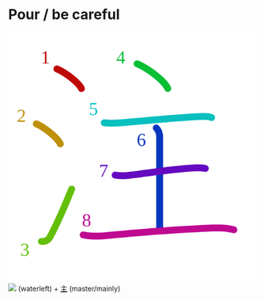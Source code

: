 # Pour / be careful
![注](../kanji-colorize/6ce8.svg)
![](http://www.kanjidamage.com/assets/radsmall/water-4770d222295684a6fc1b8e8cec486da119e1bcc2eac91d06622b4671e0098359.jpg) (waterleft) + [主](../kanji-dict/主.md) (master/mainly) 